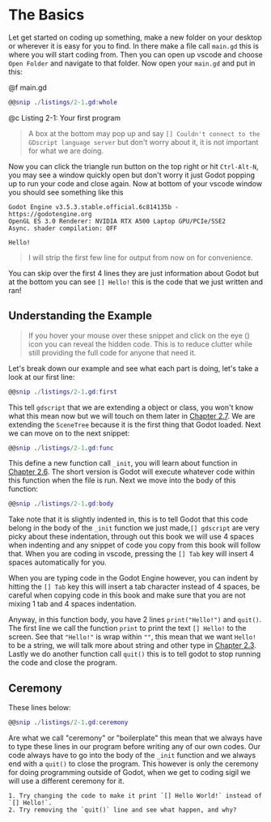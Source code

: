 # The Basics

Let get started on coding up something, make a new folder on your desktop or wherever it is easy for you to find. In there make a file call `main.gd` this is where you will start coding from. Then you can open up vscode and choose `Open Folder` and navigate to that folder. Now open your `main.gd` and put in this:

@f main.gd

```gd
@@snip ./listings/2-1.gd:whole
```

@c Listing 2-1: Your first program

> A box at the bottom may pop up and say `[] Couldn't connect to the GDscript language server` but don't worry about it, it is not important for what we are doing.

Now you can click the triangle run button on the top right or hit `Ctrl-Alt-N`, you may see a window quickly open but don't worry it just Godot popping up to run your code and close again. Now at bottom of your vscode window you should see something like this

```text
Godot Engine v3.5.3.stable.official.6c814135b - https://godotengine.org
OpenGL ES 3.0 Renderer: NVIDIA RTX A500 Laptop GPU/PCIe/SSE2
Async. shader compilation: OFF

Hello!
```

> I will strip the first few line for output from now on for convenience.

You can skip over the first 4 lines they are just information about Godot but at the bottom you can see `[] Hello!` this is the code that we just written and ran!

## Understanding the Example

> If you hover your mouse over these snippet and click on the eye (<i class="fa fa-eye"></i>) icon you can reveal the hidden code. This is to reduce clutter while still providing the full code for anyone that need it.

Let's break down our example and see what each part is doing, let's take a look at our first line:

```gd
@@snip ./listings/2-1.gd:first
```

This tell `gdscript` that we are extending a object or class, you won't know what this mean now but we will touch on them later in [Chapter 2.7](./ch02-07-objects.md). We are extending the `SceneTree` because it is the first thing that Godot loaded. Next we can move on to the next snippet:

```gd
@@snip ./listings/2-1.gd:func
```

This define a new function call `_init`, you will learn about function in [Chapter 2.6](./ch02-06-functions.md). The short version is Godot will execute whatever code within this function when the file is run. Next we move into the body of this function:

```gd
@@snip ./listings/2-1.gd:body
```

Take note that it is slightly indented in, this is to tell Godot that this code belong in the body of the `_init` function we just made,`[] gdscript` are very picky about these indentation, through out this book we will use 4 spaces when indenting and any snippet of code you copy from this book will follow that. When you are coding in vscode, pressing the `[] Tab` key will insert 4 spaces automatically for you.

When you are typing code in the Godot Engine however, you can indent by hitting the `[] Tab` key this will insert a tab character instead of 4 spaces, be careful when copying code in this book and make sure that you are not mixing 1 tab and 4 spaces indentation.

Anyway, in this function body, you have 2 lines `print("Hello!")` and `quit()`. The first line we call the function `print` to print the text `[] Hello!` to the screen. See that `"Hello!"` is wrap within `""`, this mean that we want `Hello!` to be a string, we will talk more about string and other type in [Chapter 2.3](./3-types.md). Lastly we do another function call `quit()` this is to tell godot to stop running the code and close the program.

## Ceremony

These lines below:

```gd
@@snip ./listings/2-1.gd:ceremony
```

Are what we call "ceremony" or "boilerplate" this mean that we always have to type these lines in our program before writing any of our own codes. Our code always have to go into the body of the `_init` function and we always end with a `quit()` to close the program. This however is only the ceremony for doing programming outside of Godot, when we get to coding sigil we will use a different ceremony for it.

```admonish act
1. Try changing the code to make it print `[] Hello World!` instead of `[] Hello!`.
2. Try removing the `quit()` line and see what happen, and why?
```
